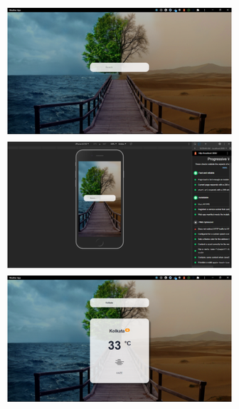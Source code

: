 ![Screenshot](./screenshot/Screenshot1.png)

![Screenshot](./screenshot/Screenshot2.png)

![Screenshot](./screenshot/Screenshot3.png)
